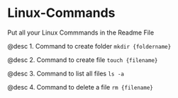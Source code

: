 # Linux-Commands

Put all your Linux Commmands in the Readme File


@desc 1. Command to create folder
```mkdir {foldername}```

@desc 2. Command to create file
```touch {filename}```

@desc 3. Command to list all files
```ls -a```

@desc 4. Command to delete a file
```rm {filename}```
